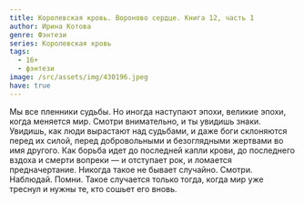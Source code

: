 ```yaml
---
title: Королевская кровь. Вороново сердце. Книга 12, часть 1
author: Ирина Котова
genre: Фэнтези
series: Королевская кровь
tags:
  - 16+
  - фэнтези
image: /src/assets/img/430196.jpeg
have: true
---
```

Мы все пленники судьбы. Но иногда наступают эпохи, великие эпохи, когда меняется мир. Смотри внимательно, и ты увидишь знаки. Увидишь, как люди вырастают над судьбами, и даже боги склоняются перед их силой, перед добровольными и безоглядными жертвами во имя другого. Как борьба идет до последней капли крови, до последнего вздоха и смерти вопреки — и отступает рок, и ломается предначертание. Никогда такое не бывает случайно. Смотри. Наблюдай. Помни. Такое случается только тогда, когда мир уже треснул и нужны те, кто сошьет его вновь.
